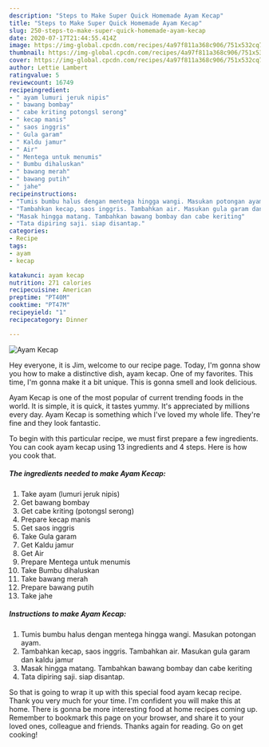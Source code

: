 ```yaml
---
description: "Steps to Make Super Quick Homemade Ayam Kecap"
title: "Steps to Make Super Quick Homemade Ayam Kecap"
slug: 250-steps-to-make-super-quick-homemade-ayam-kecap
date: 2020-07-17T21:44:55.414Z
image: https://img-global.cpcdn.com/recipes/4a97f811a368c906/751x532cq70/ayam-kecap-foto-resep-utama.jpg
thumbnail: https://img-global.cpcdn.com/recipes/4a97f811a368c906/751x532cq70/ayam-kecap-foto-resep-utama.jpg
cover: https://img-global.cpcdn.com/recipes/4a97f811a368c906/751x532cq70/ayam-kecap-foto-resep-utama.jpg
author: Lettie Lambert
ratingvalue: 5
reviewcount: 16749
recipeingredient:
- " ayam lumuri jeruk nipis"
- " bawang bombay"
- " cabe kriting potongsl serong"
- " kecap manis"
- " saos inggris"
- " Gula garam"
- " Kaldu jamur"
- " Air"
- " Mentega untuk menumis"
- " Bumbu dihaluskan"
- " bawang merah"
- " bawang putih"
- " jahe"
recipeinstructions:
- "Tumis bumbu halus dengan mentega hingga wangi. Masukan potongan ayam."
- "Tambahkan kecap, saos inggris. Tambahkan air. Masukan gula garam dan kaldu jamur"
- "Masak hingga matang. Tambahkan bawang bombay dan cabe keriting"
- "Tata dipiring saji. siap disantap."
categories:
- Recipe
tags:
- ayam
- kecap

katakunci: ayam kecap 
nutrition: 271 calories
recipecuisine: American
preptime: "PT40M"
cooktime: "PT47M"
recipeyield: "1"
recipecategory: Dinner

---
```



![Ayam Kecap](https://img-global.cpcdn.com/recipes/4a97f811a368c906/751x532cq70/ayam-kecap-foto-resep-utama.jpg)

Hey everyone, it is Jim, welcome to our recipe page. Today, I'm gonna show you how to make a distinctive dish, ayam kecap. One of my favorites. This time, I'm gonna make it a bit unique. This is gonna smell and look delicious.

Ayam Kecap is one of the most popular of current trending foods in the world. It is simple, it is quick, it tastes yummy. It's appreciated by millions every day. Ayam Kecap is something which I've loved my whole life. They're fine and they look fantastic.




To begin with this particular recipe, we must first prepare a few ingredients. You can cook ayam kecap using 13 ingredients and 4 steps. Here is how you cook that.

<!--inarticleads1-->

##### The ingredients needed to make Ayam Kecap:

1. Take  ayam (lumuri jeruk nipis)
1. Get  bawang bombay
1. Get  cabe kriting (potongsl serong)
1. Prepare  kecap manis
1. Get  saos inggris
1. Take  Gula garam
1. Get  Kaldu jamur
1. Get  Air
1. Prepare  Mentega untuk menumis
1. Take  Bumbu dihaluskan
1. Take  bawang merah
1. Prepare  bawang putih
1. Take  jahe




<!--inarticleads2-->

##### Instructions to make Ayam Kecap:

1. Tumis bumbu halus dengan mentega hingga wangi. Masukan potongan ayam.
1. Tambahkan kecap, saos inggris. Tambahkan air. Masukan gula garam dan kaldu jamur
1. Masak hingga matang. Tambahkan bawang bombay dan cabe keriting
1. Tata dipiring saji. siap disantap.




So that is going to wrap it up with this special food ayam kecap recipe. Thank you very much for your time. I'm confident you will make this at home. There is gonna be more interesting food at home recipes coming up. Remember to bookmark this page on your browser, and share it to your loved ones, colleague and friends. Thanks again for reading. Go on get cooking!

